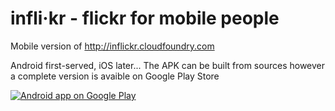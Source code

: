 infli·kr - flickr for mobile people
===============

Mobile version of http://inflickr.cloudfoundry.com

Android first-served, iOS later...
The APK can be built from sources however a complete version is avaible on Google Play Store

<a href="https://play.google.com/store/apps/details?id=kr.infli">
  <img alt="Android app on Google Play"
       src="https://developer.android.com/images/brand/en_app_rgb_wo_60.png" />
</a>
